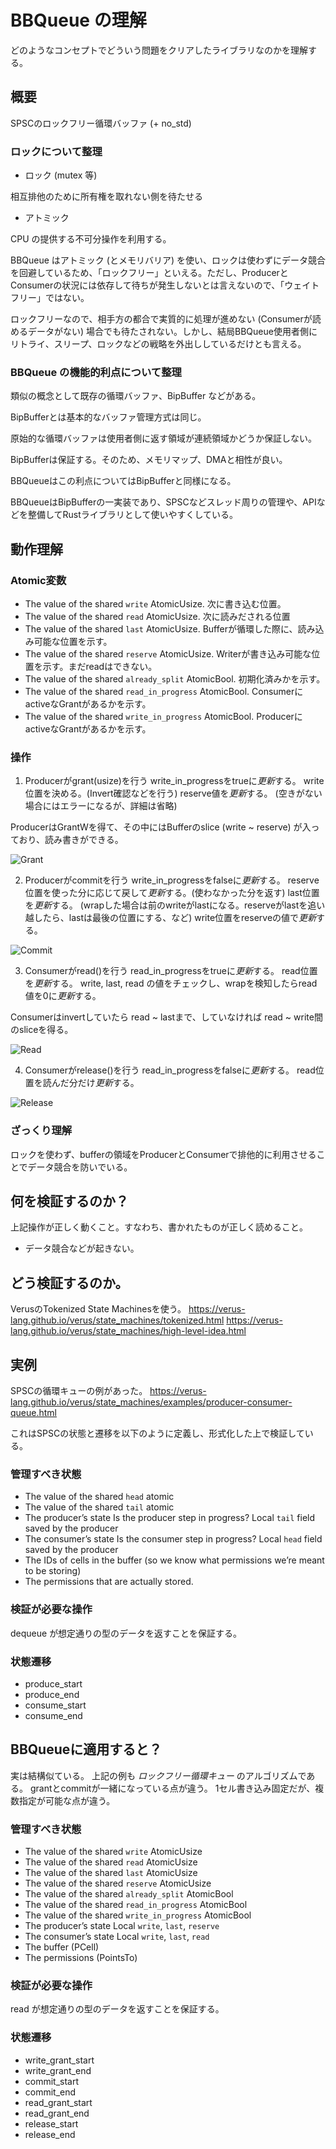 # BBQueue の理解
どのようなコンセプトでどういう問題をクリアしたライブラリなのかを理解する。

## 概要
SPSCのロックフリー循環バッファ (+ no_std)

### ロックについて整理
- ロック (mutex 等)

相互排他のために所有権を取れない側を待たせる

- アトミック

CPU の提供する不可分操作を利用する。


BBQueue はアトミック (とメモリバリア) を使い、ロックは使わずにデータ競合を回避しているため、「ロックフリー」といえる。ただし、ProducerとConsumerの状況には依存して待ちが発生しないとは言えないので、「ウェイトフリー」ではない。

ロックフリーなので、相手方の都合で実質的に処理が進めない (Consumerが読めるデータがない) 場合でも待たされない。しかし、結局BBQueue使用者側にリトライ、スリープ、ロックなどの戦略を外出ししているだけとも言える。

### BBQueue の機能的利点について整理
類似の概念として既存の循環バッファ、BipBuffer などがある。

BipBufferとは基本的なバッファ管理方式は同じ。

原始的な循環バッファは使用者側に返す領域が連続領域かどうか保証しない。

BipBufferは保証する。そのため、メモリマップ、DMAと相性が良い。

BBQueueはこの利点についてはBipBufferと同様になる。

BBQueueはBipBufferの一実装であり、SPSCなどスレッド周りの管理や、APIなどを整備してRustライブラリとして使いやすくしている。


## 動作理解
### Atomic変数
- The value of the shared `write` AtomicUsize. 次に書き込む位置。
- The value of the shared `read` AtomicUsize. 次に読みだされる位置
- The value of the shared `last` AtomicUsize. Bufferが循環した際に、読み込み可能な位置を示す。
- The value of the shared `reserve` AtomicUsize. Writerが書き込み可能な位置を示す。まだreadはできない。
- The value of the shared `already_split` AtomicBool. 初期化済みかを示す。
- The value of the shared `read_in_progress` AtomicBool. ConsumerにactiveなGrantがあるかを示す。
- The value of the shared `write_in_progress` AtomicBool. ProducerにactiveなGrantがあるかを示す。

### 操作
1. Producerがgrant(usize)を行う
write_in_progressをtrueに*更新*する。
write位置を決める。(Invert確認などを行う)
reserve値を*更新*する。
(空きがない場合にはエラーになるが、詳細は省略)

ProducerはGrantWを得て、その中にはBufferのslice (write ~ reserve) が入っており、読み書きができる。

![Grant](./assets/bbqueue_step1_grant.png)

2. Producerがcommitを行う
write_in_progressをfalseに*更新*する。
reserve位置を使った分に応じて戻して*更新*する。(使わなかった分を返す)
last位置を*更新*する。 (wrapした場合は前のwriteがlastになる。reserveがlastを追い越したら、lastは最後の位置にする、など)
write位置をreserveの値で*更新*する。

![Commit](./assets/bbqueue_step2_commit.png)

3. Consumerがread()を行う
read_in_progressをtrueに*更新*する。
read位置を*更新*する。
write, last, read の値をチェックし、wrapを検知したらread値を0に*更新*する。

Consumerはinvertしていたら read ~ lastまで、していなければ read ~ write間のsliceを得る。

![Read](./assets/bbqueue_step3_read.png)

4. Consumerがrelease()を行う
read_in_progressをfalseに*更新*する。
read位置を読んだ分だけ*更新*する。

![Release](./assets/bbqueue_step4_release.png)

### ざっくり理解
ロックを使わず、bufferの領域をProducerとConsumerで排他的に利用させることでデータ競合を防いでいる。


## 何を検証するのか？
上記操作が正しく動くこと。すなわち、書かれたものが正しく読めること。
- データ競合などが起きない。


## どう検証するのか。
VerusのTokenized State Machinesを使う。
https://verus-lang.github.io/verus/state_machines/tokenized.html
https://verus-lang.github.io/verus/state_machines/high-level-idea.html

## 実例
SPSCの循環キューの例があった。
https://verus-lang.github.io/verus/state_machines/examples/producer-consumer-queue.html

これはSPSCの状態と遷移を以下のように定義し、形式化した上で検証している。

### 管理すべき状態
- The value of the shared `head` atomic
- The value of the shared `tail` atomic
- The producer’s state
    Is the producer step in progress?
    Local `tail` field saved by the producer
- The consumer’s state
    Is the consumer step in progress?
    Local `head` field saved by the producer
- The IDs of cells in the buffer (so we know what permissions we’re meant to be storing)
- The permissions that are actually stored.

### 検証が必要な操作
dequeue が想定通りの型のデータを返すことを保証する。

### 状態遷移
- produce_start
- produce_end
- consume_start
- consume_end


## BBQueueに適用すると？
実は結構似ている。
上記の例も *ロックフリー循環キュー* のアルゴリズムである。
grantとcommitが一緒になっている点が違う。
1セル書き込み固定だが、複数指定が可能な点が違う。


### 管理すべき状態
- The value of the shared `write` AtomicUsize
- The value of the shared `read` AtomicUsize
- The value of the shared `last` AtomicUsize
- The value of the shared `reserve` AtomicUsize
- The value of the shared `already_split` AtomicBool
- The value of the shared `read_in_progress` AtomicBool
- The value of the shared `write_in_progress` AtomicBool
- The producer’s state
    Local `write`, `last`, `reserve`
- The consumer’s state
    Local `write`, `last`, `read`
- The buffer (PCell)
- The permissions (PointsTo)

### 検証が必要な操作
read が想定通りの型のデータを返すことを保証する。

### 状態遷移
- write_grant_start
- write_grant_end
- commit_start
- commit_end
- read_grant_start
- read_grant_end
- release_start
- release_end
